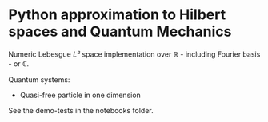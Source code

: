 # Python approximation to Hilbert spaces and Quantum Mechanics

Numeric Lebesgue _L²_ space implementation over ℝ - including Fourier basis - or ℂ.

Quantum systems:

  * Quasi-free particle in one dimension

See the demo-tests in the notebooks folder.
